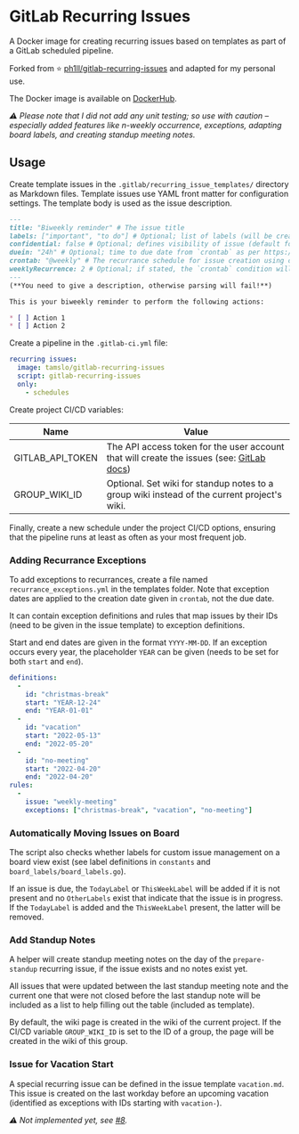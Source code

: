 # GitLab Recurring Issues

A Docker image for creating recurring issues based on templates as part of a
GitLab scheduled pipeline.

Forked from ⭐
[ph1ll/gitlab-recurring-issues](https://github.com/ph1ll/gitlab-recurring-issues)
and adapted for my personal use.

The Docker image is available on
[DockerHub](https://hub.docker.com/repository/docker/tamslo/gitlab-issue-automation).

_⚠️ Please note that I did not add any unit testing; so use with caution –_
_especially added features like n-weekly occurrence, exceptions, adapting board_
_labels, and creating standup meeting notes._

## Usage

Create template issues in the `.gitlab/recurring_issue_templates/` directory as
Markdown files.
Template issues use YAML front matter for configuration settings.
The template body is used as the issue description.

```markdown
---
title: "Biweekly reminder" # The issue title
labels: ["important", "to do"] # Optional; list of labels (will be created if not present)
confidential: false # Optional; defines visibility of issue (default for bool in Go is false)
duein: "24h" # Optional; time to due date from `crontab` as per https://pkg.go.dev/time?tab=doc#ParseDuration (e.g "30m", "1h")
crontab: "@weekly" # The recurrance schedule for issue creation using crontab syntax
weeklyRecurrence: 2 # Optional; if stated, the `crontab` condition will only be applied to every n-th week, based on titles of present issues
---
(**You need to give a description, otherwise parsing will fail!**)

This is your biweekly reminder to perform the following actions:

* [ ] Action 1
* [ ] Action 2
```

Create a pipeline in the `.gitlab-ci.yml` file:

```yaml
recurring issues:
  image: tamslo/gitlab-recurring-issues
  script: gitlab-recurring-issues
  only: 
    - schedules
```

Create project CI/CD variables:

| Name | Value |
| ---- | ----- |
| GITLAB_API_TOKEN | The API access token for the user account that will create the issues (see: [GitLab docs](https://docs.gitlab.com/ce/user/profile/personal_access_tokens.html)) |
| GROUP_WIKI_ID | Optional. Set wiki for standup notes to a group wiki instead of the current project's wiki. |

Finally, create a new schedule under the project CI/CD options, ensuring that
the pipeline runs at least as often as your most frequent job.

### Adding Recurrance Exceptions

To add exceptions to recurrances, create a file named
`recurrance_exceptions.yml` in the templates folder.
Note that exception dates are applied to the creation date given in `crontab`,
not the due date.

It can contain exception definitions and rules that map issues by their IDs
(need to be given in the issue template) to exception definitions.

Start and end dates are given in the format `YYYY-MM-DD`.
If an exception occurs every year, the placeholder `YEAR` can be given (needs to
be set for both `start` and `end`).

```yaml
definitions:
  -
    id: "christmas-break"
    start: "YEAR-12-24"
    end: "YEAR-01-01"
  -
    id: "vacation"
    start: "2022-05-13"
    end: "2022-05-20"
  -
    id: "no-meeting"
    start: "2022-04-20"
    end: "2022-04-20"
rules:
  -
    issue: "weekly-meeting"
    exceptions: ["christmas-break", "vacation", "no-meeting"]
```

### Automatically Moving Issues on Board

The script also checks whether labels for custom issue management on a board
view exist (see label definitions in `constants` and
`board_labels/board_labels.go`).

If an issue is due, the `TodayLabel` or `ThisWeekLabel` will be added if it is
not present and no `OtherLabels` exist that indicate that the issue is in
progress.
If the `TodayLabel` is added and the `ThisWeekLabel` present, the latter will be
removed.

### Add Standup Notes

A helper will create standup meeting notes on the day of the `prepare-standup`
recurring issue, if the issue exists and no notes exist yet.

All issues that were updated between the last standup meeting note and the
current one that were not closed before the last standup note will be included
as a list to help filling out the table (included as template).

By default, the wiki page is created in the wiki of the current project.
If the CI/CD variable `GROUP_WIKI_ID` is set to the ID of a group, the page will
be created in the wiki of this group.

### Issue for Vacation Start

A special recurring issue can be defined in the issue template `vacation.md`.
This issue is created on the last workday before an upcoming vacation
(identified as exceptions with IDs starting with `vacation-`).

_⚠️ Not implemented yet, see_
_[#8](https://github.com/tamslo/gitlab-issue-automation/issues/8)._
